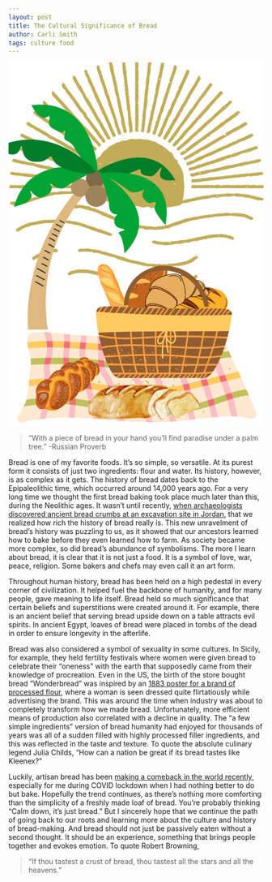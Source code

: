 ```yaml
---
layout: post
title: The Cultural Significance of Bread
author: Carli Smith
tags: culture food
---
```




<img src='/images/bread2.png'>

>“With a piece of bread in your hand you’ll find paradise under a palm tree.” -Russian Proverb

Bread is one of my favorite foods. It’s so simple, so versatile. At its purest form it consists of just two ingredients: flour and water. Its history, however, is as complex as it gets. The history of bread dates back to the Epipaleolithic time, which occurred around 14,000 years ago. For a very long time we thought the first bread baking took place much later than this, during the Neolithic ages. It wasn’t until recently, [when archaeologists discovered ancient bread crumbs at an excavation site in Jordan](https://www.npr.org/sections/thesalt/2018/07/24/631583427/14-000-year-old-piece-of-bread-rewrites-the-history-of-baking-and-farming), that we realized how rich the history of bread really is. This new unravelment of bread’s history was puzzling to us, as it showed that our ancestors learned how to bake before they even learned how to farm. As society became more complex, so did bread’s abundance of symbolisms. The more I learn about bread, it is clear that it is not just a food. It is a symbol of love, war, peace, religion. Some bakers and chefs may even call it an art form. 

Throughout human history, bread has been held on a high pedestal in every corner of civilization. It helped fuel the backbone of humanity, and for many people, gave meaning to life itself. Bread held so much significance that certain beliefs and superstitions were created around it. For example, there is an ancient belief that serving bread upside down on a table attracts evil spirits. In ancient Egypt, loaves of bread were placed in tombs of the dead in order to ensure longevity in the afterlife. 


Bread was also considered a symbol of sexuality in some cultures. In Sicily, for example, they held fertility festivals where women were given bread to celebrate their “oneness” with the earth that supposedly came from their knowledge of procreation. Even in the US, the birth of the store bought bread “Wonderbread” was inspired by an [1883 poster for a brand of processed flour](https://go.gale.com/ps/i.do?p=WHIC&u=nysl_li_liu&id=GALE%7CCX3403400088&v=2.1&it=r&sid=bookmark-WHIC&asid=b621d9c9), where a woman is seen dressed quite flirtatiously while advertising the brand. This was around the time when industry was about to completely transform how we made bread. Unfortunately, more efficient means of production also correlated with a decline in quality. The “a few simple ingredients” version of bread humanity had enjoyed for thousands of years was all of a sudden filled with highly processed  filler ingredients, and this was reflected in the taste and texture. To quote the absolute culinary legend Julia Childs, “How can a nation be great if its bread tastes like Kleenex?”

Luckily, artisan bread has been [making a comeback in the world recently](https://commercialbaking.com/the-dough-in-dough-pandemic-yields-rising-interest-in-artisan-bread/), especially for me during COVID lockdown when I had nothing better to do but bake. Hopefully the trend continues, as there’s nothing more comforting than the simplicity of a freshly made loaf of bread. You’re probably thinking “Calm down, it’s just bread.” But I sincerely hope that we continue the path of going back to our roots and learning more about the culture and history of bread-making. And bread should not just be passively eaten without a second thought. It should be an experience, something that brings people together and evokes emotion. To quote Robert Browning,

>“If thou tastest a crust of bread, thou tastest all the stars and all the heavens.”
